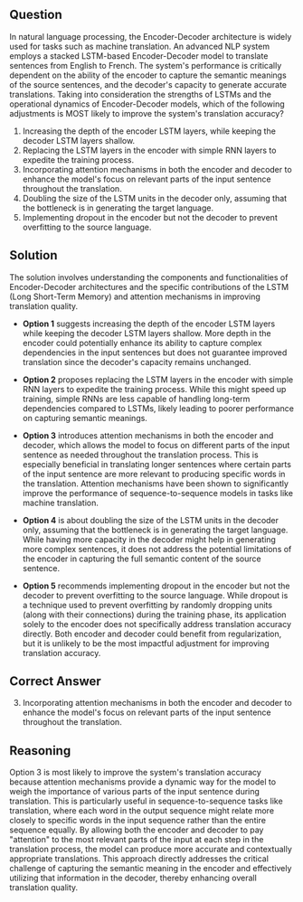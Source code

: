 ## Question
In natural language processing, the Encoder-Decoder architecture is widely used for tasks such as machine translation. An advanced NLP system employs a stacked LSTM-based Encoder-Decoder model to translate sentences from English to French. The system's performance is critically dependent on the ability of the encoder to capture the semantic meanings of the source sentences, and the decoder's capacity to generate accurate translations. Taking into consideration the strengths of LSTMs and the operational dynamics of Encoder-Decoder models, which of the following adjustments is MOST likely to improve the system's translation accuracy?

1. Increasing the depth of the encoder LSTM layers, while keeping the decoder LSTM layers shallow.
2. Replacing the LSTM layers in the encoder with simple RNN layers to expedite the training process.
3. Incorporating attention mechanisms in both the encoder and decoder to enhance the model's focus on relevant parts of the input sentence throughout the translation.
4. Doubling the size of the LSTM units in the decoder only, assuming that the bottleneck is in generating the target language.
5. Implementing dropout in the encoder but not the decoder to prevent overfitting to the source language.

## Solution

The solution involves understanding the components and functionalities of Encoder-Decoder architectures and the specific contributions of the LSTM (Long Short-Term Memory) and attention mechanisms in improving translation quality.

- **Option 1** suggests increasing the depth of the encoder LSTM layers while keeping the decoder LSTM layers shallow. More depth in the encoder could potentially enhance its ability to capture complex dependencies in the input sentences but does not guarantee improved translation since the decoder's capacity remains unchanged.

- **Option 2** proposes replacing the LSTM layers in the encoder with simple RNN layers to expedite the training process. While this might speed up training, simple RNNs are less capable of handling long-term dependencies compared to LSTMs, likely leading to poorer performance on capturing semantic meanings.

- **Option 3** introduces attention mechanisms in both the encoder and decoder, which allows the model to focus on different parts of the input sentence as needed throughout the translation process. This is especially beneficial in translating longer sentences where certain parts of the input sentence are more relevant to producing specific words in the translation. Attention mechanisms have been shown to significantly improve the performance of sequence-to-sequence models in tasks like machine translation.

- **Option 4** is about doubling the size of the LSTM units in the decoder only, assuming that the bottleneck is in generating the target language. While having more capacity in the decoder might help in generating more complex sentences, it does not address the potential limitations of the encoder in capturing the full semantic content of the source sentence.

- **Option 5** recommends implementing dropout in the encoder but not the decoder to prevent overfitting to the source language. While dropout is a technique used to prevent overfitting by randomly dropping units (along with their connections) during the training phase, its application solely to the encoder does not specifically address translation accuracy directly. Both encoder and decoder could benefit from regularization, but it is unlikely to be the most impactful adjustment for improving translation accuracy.

## Correct Answer

3. Incorporating attention mechanisms in both the encoder and decoder to enhance the model's focus on relevant parts of the input sentence throughout the translation.

## Reasoning

Option 3 is most likely to improve the system's translation accuracy because attention mechanisms provide a dynamic way for the model to weigh the importance of various parts of the input sentence during translation. This is particularly useful in sequence-to-sequence tasks like translation, where each word in the output sequence might relate more closely to specific words in the input sequence rather than the entire sequence equally. By allowing both the encoder and decoder to pay "attention" to the most relevant parts of the input at each step in the translation process, the model can produce more accurate and contextually appropriate translations. This approach directly addresses the critical challenge of capturing the semantic meaning in the encoder and effectively utilizing that information in the decoder, thereby enhancing overall translation quality.
